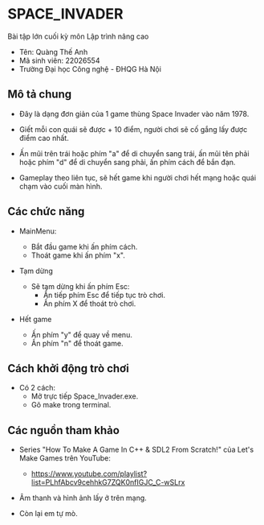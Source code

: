 # SPACE_INVADER
Bài tập lớn cuối kỳ môn Lập trình nâng cao
- Tên: Quàng Thế Anh
- Mã sinh viên: 22026554
- Trường Đại học Công nghệ - ĐHQG Hà Nội

## Mô tả chung
- Đây là dạng đơn giản của 1 game thùng Space Invader vào năm 1978.

- Giết mỗi con quái sẽ được + 10 điểm, người chơi sẽ cố gắng lấy được điểm cao nhất.

- Ấn mũi trên trái hoặc phím "a" để di chuyển sang trái, ấn mũi tên phải hoặc phím "d" để di chuyển sang phải, ấn phím cách để bắn đạn.

- Gameplay theo liên tục, sẽ hết game khi người chơi hết mạng hoặc quái chạm vào cuối màn hình.

## Các chức năng
- MainMenu:
    - Bắt đầu game khi ấn phím cách.
    - Thoát game khi ấn phím "x".

- Tạm dừng
    - Sẽ tạm dừng khi ấn phím Esc:
        - Ấn tiếp phím Esc để tiếp tục trò chơi.
        - Ấn phím X để thoát trò chơi.

- Hết game
    - Ấn phím "y" để quay về menu.
    - Ấn phím "n" để thoát game.

## Cách khởi động trò chơi
- Có 2 cách:
    - Mở trực tiếp Space_Invader.exe.
    - Gõ make trong terminal.

## Các nguồn tham khảo
- Series "How To Make A Game In C++ & SDL2 From Scratch!" của Let's Make Games trên YouTube: 
    - https://www.youtube.com/playlist?list=PLhfAbcv9cehhkG7ZQK0nfIGJC_C-wSLrx

- Âm thanh và hình ảnh lấy ở trên mạng.
- Còn lại em tự mò.
